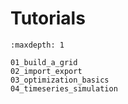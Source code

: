 
# Tutorials

```{toctree}
:maxdepth: 1

01_build_a_grid
02_import_export
03_optimization_basics
04_timeseries_simulation
```
